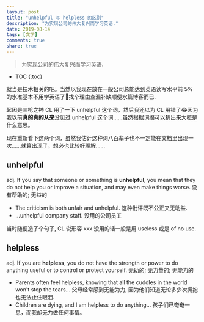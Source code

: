 ```yaml
---
layout: post
title: "unhelpful 与 helpless 的区别"
description: "为实现公司的伟大复兴而学习英语."
date: 2019-08-14
tags: [文学]
comments: true
share: true
---
```


> 为实现公司的伟大复兴而学习英语.

* TOC
{:toc}

就当是技术相关的吧。当然以我现在放在一般公司总能达到英语读写水平前 5% 的水准基本不用学英语了🤣找个理由查漏补缺顺便水篇博客而已.


起因是三枪之神 CL 用了一下 unhelpful 这个词，然后我还以为 CL 用错了😂因为我以前**真的真的从来**没见过 unhelpful 这个词……虽然根据词缀可以猜出来大概是什么意思。

现在重新看下这两个词，虽然我估计这种词八百辈子也不一定能在文档里出现一次……就算出现了，想必也比较好理解……

## unhelpful

adj. If you say that someone or something is **unhelpful**, you mean that they do not help you or improve a situation, and may even make things worse. 没有帮助的; 无益的

* The criticism is both unfair and unhelpful. 这种批评既不公正又无助益.
* ...unhelpful company staff. 没用的公司员工

当时随便造了个句子, CL 说形容 xxx 没用的话一般是用 useless 或是 of no use.

## helpless

adj. If you are **helpless**, you do not have the strength or power to do anything useful or to control or protect yourself. 无助的; 无力量的; 无能力的

* Parents often feel helpless, knowing that all the cuddles in the world won't stop the tears... 父母经常感到无能为力, 因为他们知道无论多少次拥抱也无法止住眼泪.
* Children are dying, and I am helpless to do anything... 孩子们已奄奄一息，而我却无力做任何事情。